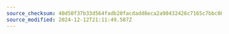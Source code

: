 ```yaml
---
source_checksum: 40d50f37b33d564fadb20facdadd8eca2a90432426c7165c7bbc00023a7eb16c
source_modified: 2024-12-12T21:11:49.587Z
---
```


